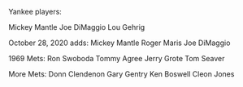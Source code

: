 Yankee players:

Mickey Mantle
Joe DiMaggio
Lou Gehrig

October 28, 2020 adds:
Mickey Mantle
Roger Maris
Joe DiMaggio

1969 Mets:
Ron Swoboda
Tommy Agree
Jerry Grote
Tom Seaver

More Mets:
Donn Clendenon
Gary Gentry
Ken Boswell
Cleon Jones


